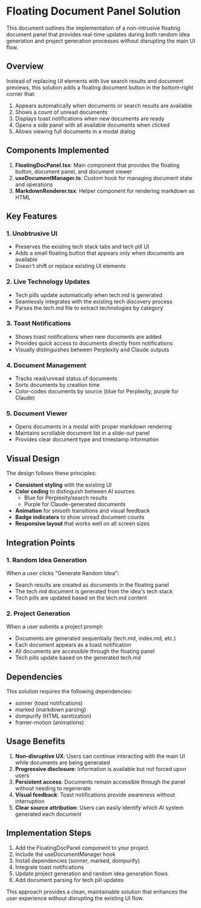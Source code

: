 # Floating Document Panel Solution

This document outlines the implementation of a non-intrusive floating document panel that provides real-time updates during both random idea generation and project generation processes without disrupting the main UI flow.

## Overview

Instead of replacing UI elements with live search results and document previews, this solution adds a floating document button in the bottom-right corner that:

1. Appears automatically when documents or search results are available
2. Shows a count of unread documents
3. Displays toast notifications when new documents are ready
4. Opens a side panel with all available documents when clicked
5. Allows viewing full documents in a modal dialog

## Components Implemented

1. **FloatingDocPanel.tsx**: Main component that provides the floating button, document panel, and document viewer
2. **useDocumentManager.ts**: Custom hook for managing document state and operations
3. **MarkdownRenderer.tsx**: Helper component for rendering markdown as HTML

## Key Features

### 1. Unobtrusive UI
- Preserves the existing tech stack tabs and tech pill UI
- Adds a small floating button that appears only when documents are available
- Doesn't shift or replace existing UI elements

### 2. Live Technology Updates
- Tech pills update automatically when tech.md is generated
- Seamlessly integrates with the existing tech discovery process
- Parses the tech.md file to extract technologies by category

### 3. Toast Notifications
- Shows toast notifications when new documents are added
- Provides quick access to documents directly from notifications
- Visually distinguishes between Perplexity and Claude outputs

### 4. Document Management
- Tracks read/unread status of documents
- Sorts documents by creation time
- Color-codes documents by source (blue for Perplexity, purple for Claude)

### 5. Document Viewer
- Opens documents in a modal with proper markdown rendering
- Maintains scrollable document list in a slide-out panel
- Provides clear document type and timestamp information

## Visual Design

The design follows these principles:

- **Consistent styling** with the existing UI
- **Color coding** to distinguish between AI sources
  - Blue for Perplexity/search results
  - Purple for Claude-generated documents
- **Animation** for smooth transitions and visual feedback
- **Badge indicators** to show unread document counts
- **Responsive layout** that works well on all screen sizes

## Integration Points

### 1. Random Idea Generation
When a user clicks "Generate Random Idea":
- Search results are created as documents in the floating panel
- The tech.md document is generated from the idea's tech stack
- Tech pills are updated based on the tech.md content

### 2. Project Generation
When a user submits a project prompt:
- Documents are generated sequentially (tech.md, index.md, etc.)
- Each document appears as a toast notification
- All documents are accessible through the floating panel
- Tech pills update based on the generated tech.md

## Dependencies

This solution requires the following dependencies:
- sonner (toast notifications)
- marked (markdown parsing)
- dompurify (HTML sanitization)
- framer-motion (animations)

## Usage Benefits

1. **Non-disruptive UX**: Users can continue interacting with the main UI while documents are being generated
2. **Progressive disclosure**: Information is available but not forced upon users
3. **Persistent access**: Documents remain accessible through the panel without needing to regenerate
4. **Visual feedback**: Toast notifications provide awareness without interruption
5. **Clear source attribution**: Users can easily identify which AI system generated each document

## Implementation Steps

1. Add the FloatingDocPanel component to your project
2. Include the useDocumentManager hook
3. Install dependencies (sonner, marked, dompurify)
4. Integrate toast notifications
5. Update project generation and random idea generation flows
6. Add document parsing for tech pill updates

This approach provides a clean, maintainable solution that enhances the user experience without disrupting the existing UI flow. 